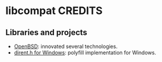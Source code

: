libcompat CREDITS
=================

Libraries and projects
----------------------

- [OpenBSD](http://openbsd.org): innovated several technologies.
- [dirent.h for Windows](https://github.com/tronkko/dirent): polyfill
  implementation for Windows.
